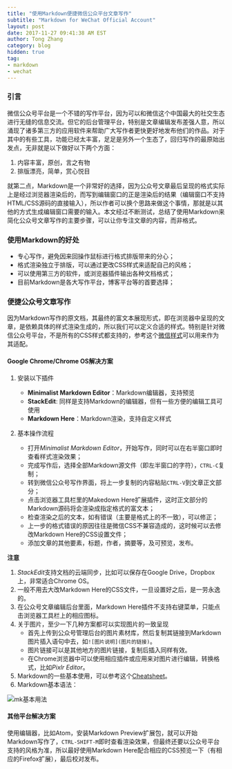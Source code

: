 ```yaml
---
title: "使用Markdown便捷微信公众平台文章写作"
subtitle: "Markdown for WeChat Official Account"
layout: post
date: 2017-11-27 09:41:38 AM EST
author: Tong Zhang
category: blog
hidden: true
tag:
- markdown
- wechat
---
```


### 引言

微信公众号平台是一个不错的写作平台，因为可以和微信这个中国最大的社交生态进行无缝的信息交流。但它的后台管理平台，特别是文章编辑发布差强人意，所以涌现了诸多第三方的应用软件来帮助广大写作者更快更好地发布他们的作品。对于其中的有些工具，功能已经太丰富，足足是另外一个生态了，回归写作的最原始出发点，无非就是以下做好以下两个方面：

1. 内容丰富，原创，言之有物
2. 排版漂亮，简单，赏心悦目

就第二点，Markdown是一个非常好的选择，因为公众号文章最后呈现的格式实际上是经过浏览器渲染后的，而写到编辑窗口的正是渲染后的结果（编辑窗口不支持HTML/CSS源码的直接输入），所以作者可以换个思路来做这个事情，那就是以其他的方式生成编辑窗口需要的输入。本文经过不断测试，总结了使用Markdown来简化公众号文章写作的主要步骤，可以让你专注文章的内容，而非格式。

### 使用Markdown的好处

- 专心写作，避免因来回操作鼠标进行格式排版带来的分心；
- 格式渲染独立于排版，可以通过更改CSS样式来适配自己的风格；
- 可以使用第三方的软件，或浏览器插件输出各种文档格式；
- 目前Markdown是各大写作平台，博客平台等的首要选择；

### 便捷公众号文章写作

因为Markdown写作的原文档，其最终的富文本展现形式，即在浏览器中呈现的文章，是依赖具体的样式渲染生成的，所以我们可以定义合适的样式。特别是针对微信公众号平台，不是所有的CSS样式都支持的，参考这个[微信样式](https://github.com/ayime/Markdown-here-CSS-for-wechat/blob/master/wechat.css)可以用来作为其适配。

#### Google Chrome/Chrome OS解决方案

1. 安装以下插件

	- **Minimalist Markdown Editor**：Markdown编辑器，支持预览
	- **StackEdit**: 同样是支持Markdown的编辑器，但有一些方便的编辑工具可使用
	- **Markdown Here**：Markdown渲染，支持自定义样式

2. 基本操作流程

	- 打开*Minimalist Markdown Editor*，开始写作，同时可以在右半窗口即时查看样式渲染效果；
	- 完成写作后，选择全部Markdown源文件（即左半窗口的字符），`CTRL-C`复制；
	- 转到微信公众号写作界面，将上一步复制的内容粘贴`CTRL-V`到文章正文部分；
	- 点击浏览器工具栏里的Makedown Here扩展插件，这时正文部分的Markdown源码将会渲染成指定格式的富文本；
	- 检查渲染之后的文本，如有错误（主要是格式上的不一致），可以修正；
	- 上一步的格式错误的原因往往是微信CSS不兼容造成的，这时候可以去修改Markdown Here的CSS设置文件；
	- 添加文章的其他要素，标题，作者，摘要等，及可预览，发布。

**注意**
1. *StackEdit*支持文档的云端同步，比如可以保存在Google Drive，Dropbox上，非常适合Chrome OS。
2. 一般不用去大改Markdown Here的CSS文件，一旦设置好之后，是一劳永逸的。
3. 在公众号文章编辑后台里面，Markdown Here插件不支持右键菜单，只能点击浏览器工具栏上的相应图标。
4. 关于图片，至少一下几种方案都可以实现图片的一致呈现
	- 首先上传到公众号管理后台的图片素材库，然后复制其链接到Markdown图片插入语句中去，如`![图片说明](图片的链接)`。
	- 图片链接可以是其他地方的图片链接，复制后插入同样有效。
	- 在Chrome浏览器中可以使用相应插件或应用来对图片进行编辑，转换格式，比如*Pixlr Editor*。
5. Markdown的一些基本使用，可以参考这个[Cheatsheet](https://github.com/adam-p/markdown-here/wiki/Markdown-Here-Cheatsheet)。
6. Markdown基本语法：

![mk基本用法](https://mmbiz.qpic.cn/mmbiz_jpg/G50dcd0KcMjuR63khsH1S2nBfflUZicVey8cuIib3SA1rOK8VYbSKQoI1cOmSvGtqIyzicCEjqHv4G9l2hhlUbDkA/0?wx_fmt=jpeg)

#### 其他平台解决方案

使用编辑器，比如Atom，安装Markdown Preview扩展包，就可以开始Markdown写作了，`CTRL-SHIFT-M`即时查看渲染效果，但最终还要以公众号平台支持的风格为准，所以最好使用Markdown Here配合相应的CSS预览一下（有相应的Firefox扩展），最后校对发布。

